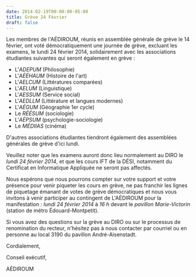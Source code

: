 ```yaml
---
date: 2014-02-19T00:00:00-05:00
title: Grève 24 Février
draft: false
---
```


Les membres de l'AÉDIROUM, réunis en assemblée générale de grève le 14 février, ont voté démocratiquement une journée de grève, excluant les examens, le lundi 24 février 2014, solidairement avec les associations étudiantes suivantes qui seront également en grève :

* L'*ADEPUM* (Philosophie)
* L'*AÉÉHAUM* (Histoire de l'art)
* L'*AELCUM* (Littératures comparées)
* L'*AELUM* (Linguistique)
* L'*AESSUM* (Service social)
* L'*AEDLLM* (Littérature et langues modernes)
* L'*AÉGUM* (Géographie 1er cycle)
* Le *RÉÉSUM* (sociologie)
* L'*AÉPSUM* (psychologie-sociologie)
* Le *MÉDIIAS* (cinéma)

D'autres associations étudiantes tiendront également des assemblées générales de grève d'ici lundi.

<!--more-->

Veuillez noter que les examens auront donc lieu normalement au DIRO le *lundi 24 février 2014*, et que les cours IFT de la DÉSI, notamment du Certificat en Informatique Appliquée ne seront pas affectés.

Nous espérons que nous pourrons compter sur votre support et votre présence pour venir piqueter les cours en grève, ne pas franchir les lignes de piquetage émanant de votes de grève démocratiques et nous vous invitons à venir participer au contingent de L'AÉDIROUM pour la manifestation :
*lundi 24 février 2014* à *16 h* devant le *pavillon Marie-Victorin* (station de métro Édouard-Montpetit).

Si vous avez des questions sur la grève au DIRO ou sur le processus de renomination du recteur, n'hésitez pas à nous contacter par courriel ou en personne au local 3190 du pavillon André-Aisenstadt.

Cordialement,

Conseil exécutif,

AÉDIROUM
